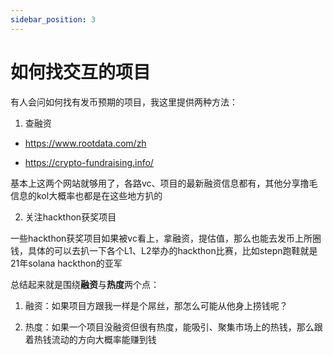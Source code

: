 ```yaml
---
sidebar_position: 3
---
```


# 如何找交互的项目

有人会问如何找有发币预期的项目，我这里提供两种方法：

1. 查融资

- https://www.rootdata.com/zh

- https://crypto-fundraising.info/

基本上这两个网站就够用了，各路vc、项目的最新融资信息都有，其他分享撸毛信息的kol大概率也都是在这些地方扒的

2. 关注hackthon获奖项目

一些hackthon获奖项目如果被vc看上，拿融资，提估值，那么也能去发币上所圈钱，具体的可以去扒一下各个L1、L2举办的hackthon比赛，比如stepn跑鞋就是21年solana hackthon的亚军

总结起来就是围绕**融资**与**热度**两个点：

1. 融资：如果项目方跟我一样是个屌丝，那怎么可能从他身上捞钱呢？

2. 热度：如果一个项目没融资但很有热度，能吸引、聚集市场上的热钱，那么跟着热钱流动的方向大概率能赚到钱
